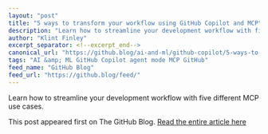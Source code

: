 ```yaml
---
layout: "post"
title: "5 ways to transform your workflow using GitHub Copilot and MCP"
description: "Learn how to streamline your development workflow with five different MCP use cases."
author: "Klint Finley"
excerpt_separator: <!--excerpt_end-->
canonical_url: "https://github.blog/ai-and-ml/github-copilot/5-ways-to-transform-your-workflow-using-github-copilot-and-mcp/"
tags: "AI &amp; ML GitHub Copilot agent mode MCP GitHub"
feed_name: "GitHub Blog"
feed_url: "https://github.blog/feed/"
---
```


Learn how to streamline your development workflow with five different MCP use cases. <!--excerpt_end-->

This post appeared first on The GitHub Blog. [Read the entire article here](https://github.blog/ai-and-ml/github-copilot/5-ways-to-transform-your-workflow-using-github-copilot-and-mcp/)
